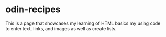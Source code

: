 # odin-recipes 
This is a page that showcases my learning of HTML basics my using code to enter text, links, and images as well as create lists.